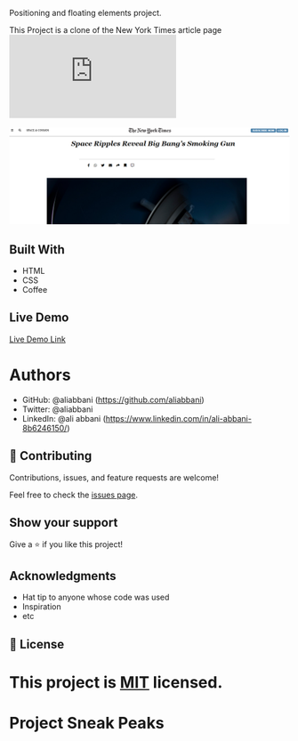 Positioning and floating elements project.

This Project is a clone of the New York Times article page ![](https://www.nytimes.com/2014/03/18/science/space/detection-of-waves-in-space-buttresses-landmark-theory-of-big-bang.html?_r=0)

![](images/screenshot-readme.PNG)


## Built With
- HTML
- CSS
- Coffee

## Live Demo
[Live Demo Link]( https://aliabbani.github.io/the-new-york-times-article/)

# Authors

- GitHub: @aliabbani (https://github.com/aliabbani)
- Twitter: @aliabbani
- LinkedIn: @ali abbani (https://www.linkedin.com/in/ali-abbani-8b6246150/)

## 🤝 Contributing

Contributions, issues, and feature requests are welcome!

Feel free to check the [issues page](issues/).

## Show your support

Give a ⭐️ if you like this project!

## Acknowledgments

- Hat tip to anyone whose code was used
- Inspiration
- etc

## 📝 License

This project is [MIT](lic.url) licensed.
=======
# Project Sneak Peaks
